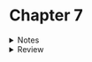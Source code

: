# Chapter 7

<details>
<summary>Notes</summary>
 
# Notes
</details>

<details>
<summary>Review</summary>

# Review
## Know the concepts
## Going further

</details>
